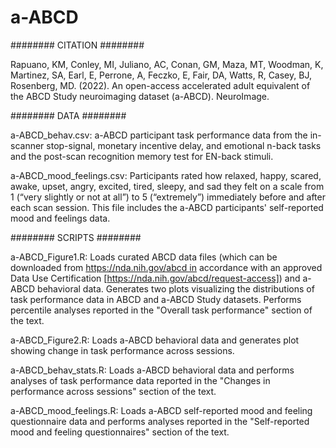 # a-ABCD

########
CITATION
########

Rapuano, KM, Conley, MI, Juliano, AC, Conan, GM, Maza, MT, Woodman, K, Martinez, SA, Earl, E, Perrone, A, Feczko, E, Fair, DA, Watts, R, Casey, BJ, Rosenberg, MD. (2022). An open-access accelerated adult equivalent of the ABCD Study neuroimaging dataset (a-ABCD). NeuroImage.

########
DATA
########

a-ABCD_behav.csv: a-ABCD participant task performance data from the in-scanner stop-signal, monetary incentive delay, and emotional n-back tasks and the post-scan recognition memory test for EN-back stimuli. 

a-ABCD_mood_feelings.csv: Participants rated how relaxed, happy, scared, awake, upset, angry, excited, tired, sleepy, and sad they felt on a scale from 1 (“very slightly or not at all”) to 5 (“extremely”) immediately before and after each scan session. This file includes the a-ABCD participants' self-reported mood and feelings data. 

########
SCRIPTS
########

a-ABCD_Figure1.R: Loads curated ABCD data files (which can be downloaded from https://nda.nih.gov/abcd in accordance with an approved Data Use Certification [https://nda.nih.gov/abcd/request-access]) and a-ABCD behavioral data. Generates two plots visualizing the distributions of task performance data in ABCD and a-ABCD Study datasets. Performs percentile analyses reported in the "Overall task performance" section of the text.

a-ABCD_Figure2.R: Loads a-ABCD behavioral data and generates plot showing change in task performance across sessions. 

a-ABCD_behav_stats.R: Loads a-ABCD behavioral data and performs analyses of task performance data reported in the "Changes in performance across sessions" section of the text.

a-ABCD_mood_feelings.R: Loads a-ABCD self-reported mood and feeling questionnaire data and performs analyses reported in the "Self-reported mood and feeling questionnaires" section of the text.
